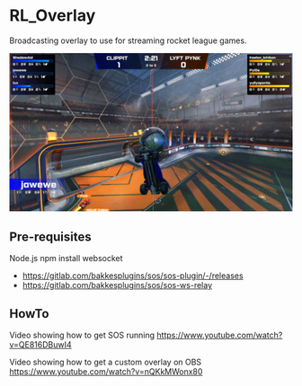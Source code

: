 # RL_Overlay
 Broadcasting overlay to use for streaming rocket league games.

![screen shot](/screenshot.png?raw=true "Overlay Example")

## Pre-requisites
Node.js
npm install websocket

- https://gitlab.com/bakkesplugins/sos/sos-plugin/-/releases 
- https://gitlab.com/bakkesplugins/sos/sos-ws-relay

## HowTo
Video showing how to get SOS running 
https://www.youtube.com/watch?v=QE816DBuwI4

Video showing how to get a custom overlay on OBS
https://www.youtube.com/watch?v=nQKkMWonx80
